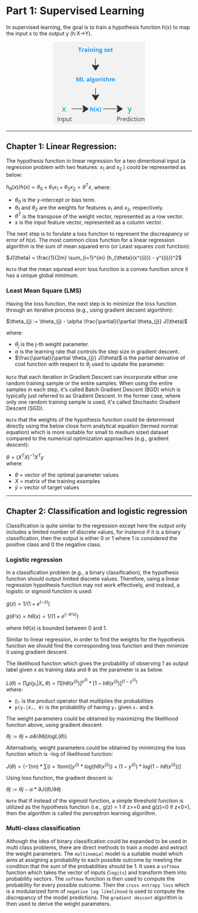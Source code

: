 # Part 1: Supervised Learning

In supervised learning, the goal is to train a  hypothesis function h(x) to map the input x to the output y (h:X→Y).

<p align="center">
  <img src="Figure/Hypothesis_function.png" alt="Hypothesis Function" width="250"/>
</p>

---

## Chapter 1: Linear Regression: 
The hypothesis function in linear regression for a two dimentional input (a regression problem with two features: x<sub>1</sub> and x<sub>2</sub> ) could be represented as below:

$h_{\theta}(x)/h(x) = \theta_{0} + \theta_{1}x_{1} + \theta_{2}x_{2} = \theta^{T}x$, where:

- $\theta_{0}$ is the y-intercept or bias term.
- $\theta_{1}$ and $\theta_{2}$ are the weights for features $x_{1}$ and $x_{2}$, respectively.
- $\theta^{T}$ is the transpose of the weight vector, represented as a row vector.
- $x$ is the input feature vector, represented as a column vector.

The next step is to forulate a loss function to represent the discreapancy or error of $h(x)$. The most common closs function for a linear regression algorithm is the sum of mean squared erro (or Least squares cost function):

$J(\theta) = \frac{1}{2m} \sum_{i=1}^{m} (h_{\theta}(x^{(i)}) - y^{(i)})^2$

`Note` that the mean squread erorr loss function is a convex function since it has a unique global minimum.

### Least Mean Square (LMS)
Having the loss function, the next step is to minimize the loss function through an iterative process (e.g., using gradient decsent algorithm):

$\theta_{j} := \theta_{j} - \alpha \frac{\partial}{\partial \theta_{j}} J(\theta)$

where:
- $\theta_{j}$ is the j-th weight parameter.
- $\alpha$ is the learning rate that controls the step size in gradient descent.
- $\frac{\partial}{\partial \theta_{j}} J(\theta)$ is the partial derivative of cost function with respect to $\theta_{j}$ used to update the parameter.

`Note` that each iteration in Gradient Descent can incorporate either one random training sample or the entire samples. When using the entire samples in each step, it's called Batch Gradient Descent (BGD) which is typically just referred to as Gradient Descent. In the former case, where only one random training sample is used, it's called Stochastic Gradient Descent (SGD).

`Note` that the weights of the hypothesis function could be determined directly using the below close form analytical equation (termed normal equation) which is more suitable for small to medium sized dataset compared to the numerical optimization approaches (e.g., gradient descent):  

$θ = (X^T X)^{-1} X^T y~$  
where:
- $\theta$ = vector of the optimal parameter values
- $X$ = matrix of the training examples
- $\tilde{y}$ = vector of target values

---
## Chapter 2: Classification and logistic regression
Classification is quite similar to the regression except here the output only includes a limited number of discrete values, for instance if it is a binary classification, then the output is either 0 or 1 where 1 is considered the positive class and 0 the negative class.
 
 ### Logistic regression
In a classification problem (e.g., a binary classification), the hypothesis function should output limited discrete values. Therefore, using a linear regression hypothesis function may not work effectively, and instead, a logistic or sigmoid function is used:

$g(z) = 1 / (1 + e^{(-z)})$

$g(θᵀx) = hθ(x) = 1 / (1 + e^{(-θᵀx)})$ 

where $hθ(x)$ is bounded between 0 and 1. 

Similar to linear regression, in order to find the weights for the hypothesis function we should find the corresponding loss function and then minimize it using gradient descent.

The likelihood function which gives the probability of observing 1 as output label given x as training data and θ as the parameter is as below.

$L(θ) = ∏ᵢ p(yᵢ|Xᵢ, θ) = ∏[hθ(x^{(i)})]^{y^{(i)}} * [1 - hθ(x^{(i)})]^{(1-y^{(i)})}$  
where:
- `∏ᵢ` is the product operator that multiplies the probabilities
- `p(yᵢ|Xᵢ, θ)` is the probability of having `yᵢ` given `xᵢ` and `θ`. 

The weight parameters could be obtained by maximizing the likelihood function above, using gradient descent:

$θj := θj + α∂/∂θj(log L(θ))$ 

Alternatively, weight parameters could be obtained by minimizing the loss function which is -log of likelihood function:

$J(θ) = (-1/m) * ∑(i=1 to m) [y^{(i)}*log(hθ(x^{(i)})) + (1-y^{(i)})*log(1-hθ(x^{(i)}))]$

Using loss function, the gradient descent is:  

$θj := θj - α * ∂J(θ) / ∂θj$

`Note` that if instead of the sigmoid function, a simple threshold function is utilized as the hypothesis function (i.e., g(z) = 1 if z>=0 and g(z)=0 if z<0>), then the algorithm is called the perceptron learning algorithm.

### Multi-class classification

Although the idea of binary classification could be expanded to be used in multi class problems, there are direct methods to train a model and extract the weight parameters. The `multinomial` model is a suitable model which aims at assigning a probability to each possible outcome by meeting the condition that the sum of the probabilities should be 1. It uses a `softmax` function which takes the vector of inputs (`logits`) and transform them into probability vectors. The `softmax` function is then used to compute the probability for every possible outcome. Then the `cross entropy loss` which is a modularized form of `negative log likelihood` is used to compute the discrepancy of the model predictions. The `gradient descent` algorithm is then used to derive the weight parameters.  